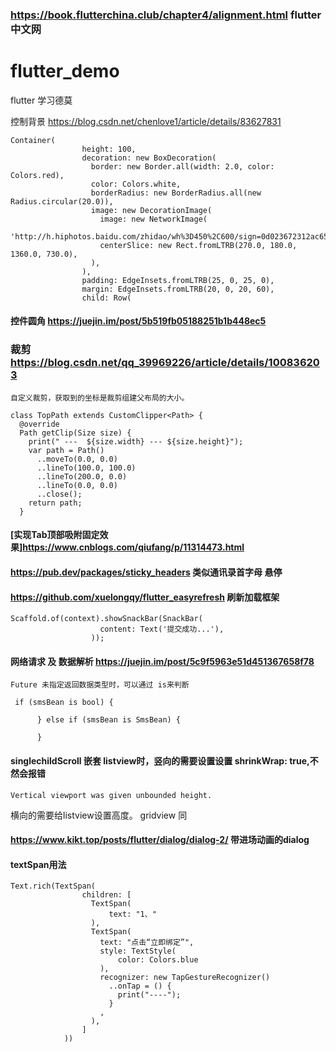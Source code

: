 ### https://book.flutterchina.club/chapter4/alignment.html flutter 中文网
# flutter_demo  
flutter 学习德莫 

控制背景  https://blog.csdn.net/chenlove1/article/details/83627831
```  decoration /同级color 不能共存。
Container(
                height: 100,
                decoration: new BoxDecoration(
                  border: new Border.all(width: 2.0, color: Colors.red),
                  color: Colors.white,
                  borderRadius: new BorderRadius.all(new Radius.circular(20.0)),
                  image: new DecorationImage(
                    image: new NetworkImage(
                        'http://h.hiphotos.baidu.com/zhidao/wh%3D450%2C600/sign=0d023672312ac65c67506e77cec29e27/9f2f070828381f30dea167bbad014c086e06f06c.jpg'),
                    centerSlice: new Rect.fromLTRB(270.0, 180.0, 1360.0, 730.0),
                  ),
                ),
                padding: EdgeInsets.fromLTRB(25, 0, 25, 0),
                margin: EdgeInsets.fromLTRB(20, 0, 20, 60),
                child: Row(
```

#### 控件圆角 https://juejin.im/post/5b519fb05188251b1b448ec5

### 裁剪  https://blog.csdn.net/qq_39969226/article/details/100836203
```
自定义裁剪，获取到的坐标是裁剪组建父布局的大小。

class TopPath extends CustomClipper<Path> {
  @override
  Path getClip(Size size) {
    print(" ---  ${size.width} --- ${size.height}");
    var path = Path()
      ..moveTo(0.0, 0.0)
      ..lineTo(100.0, 100.0)
      ..lineTo(200.0, 0.0)
      ..lineTo(0.0, 0.0)
      ..close();
    return path;
  }
```
#### [实现Tab顶部吸附固定效果]https://www.cnblogs.com/qiufang/p/11314473.html

#### https://pub.dev/packages/sticky_headers 类似通讯录首字母 悬停

#### https://github.com/xuelongqy/flutter_easyrefresh 刷新加载框架

```
Scaffold.of(context).showSnackBar(SnackBar(
                    content: Text('提交成功...'),
                  ));
```

#### 网络请求 及 数据解析  https://juejin.im/post/5c9f5963e51d451367658f78 
```
Future 未指定返回数据类型时，可以通过 is来判断

 if (smsBean is bool) {

      } else if (smsBean is SmsBean) {

      }
```
#### singlechildScroll 嵌套 listview时，竖向的需要设置设置   shrinkWrap: true,不然会报错
```
Vertical viewport was given unbounded height.

```
横向的需要给listview设置高度。 gridview 同

#### https://www.kikt.top/posts/flutter/dialog/dialog-2/ 带进场动画的dialog

#### textSpan用法 
```
Text.rich(TextSpan(
                children: [
                  TextSpan(
                      text: "1、"
                  ),
                  TextSpan(
                    text: "点击“立即绑定”",
                    style: TextStyle(
                        color: Colors.blue
                    ),
                    recognizer: new TapGestureRecognizer()
                      ..onTap = () {
                        print("----");
                      }
                    ,
                  ),
                ]
            ))
```



